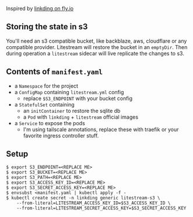 Inspired by [linkding on fly.io](https://github.com/fspoettel/linkding-on-fly)

## Storing the state in s3

You'll need an s3 compatible bucket, like backblaze, aws, cloudflare or any compatible provider. Litestream will restore the bucket in an `emptyDir`. Then during operation a `litestream` sidecar will live replicate the changes to s3.

## Contents of `manifest.yaml`

 - a `Namespace` for the project
 - a `ConfigMap` containing `litestream.yml` config
     - replace `$S3_ENDPOINT` with your bucket config
 - a `StatefulSet` containing
     - an `initContainer` to restore the sqlite db
     - a `Pod` with `linkding` + `litestream` official images
 - a `Service` to expose the pods
     - I'm using tailscale annotations, replace these with traefik or your favorite ingress controller stuff.

## Setup

```
$ export S3_ENDPOINT=<REPLACE ME>
$ export S3_BUCKET=<REPLACE ME>
$ export S3_PATH=<REPLACE ME>
$ export S3_ACCESS_KEY_ID=<REPLACE ME>
$ export S3_SECRET_ACCESS_KEY=<REPLACE ME>
$ envsubst <manifest.yaml | kubectl apply -f -
$ kubectl create secret -n linkding generic litestream-s3 \
    --from-literal=LITESTREAM_ACCESS_KEY_ID=$S3_ACCESS_KEY_ID \
    --from-literal=LITESTREAM_SECRET_ACCESS_KEY=$S3_SECRET_ACCESS_KEY
```
